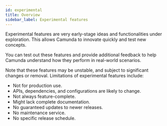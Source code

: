 ```yaml
---
id: experimental
title: Overview
sidebar_label: Experimental features
---
```


Experimental features are very early-stage ideas and functionalities under exploration. This allows Camunda to innovate quickly and test new concepts.

You can test out these features and provide additional feedback to help Camunda understand how they perform in real-world scenarios.

Note that these features may be unstable, and subject to significant changes or removal. Limitations of experimental features include:

- Not for production use.
- APIs, dependencies, and configurations are likely to change.
- Not always feature-complete.
- Might lack complete documentation.
- No guaranteed updates to newer releases.
- No maintenance service.
- No specific release schedule.
